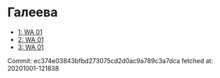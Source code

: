 # Галеева
- [1: WA 01](1.md)
- [2: WA 01](2.md)
- [3: WA 01](3.md)

Commit: ec374e03843bfbd273075cd2d0ac9a789c3a7dca
 fetched at: 20201001-121838
